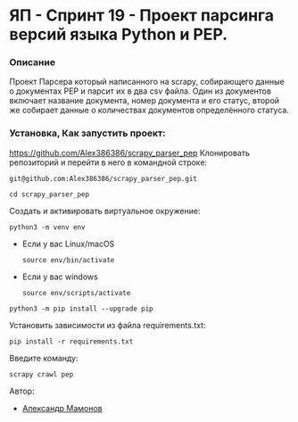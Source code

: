 # ЯП - Спринт 19 - Проект парсинга версий языка Python и PEP.

### Описание

Проект Парсера который написанного на scrapy, собирающего данные о документах PEP и парсит их в два csv файла.
Один из документов включает название документа, номер документа и его статус, второй же собирает данные о количествах документов определённого статуса.

### Установка, Как запустить проект:
https://github.com/Alex386386/scrapy_parser_pep
Клонировать репозиторий и перейти в него в командной строке:

```
git@github.com:Alex386386/scrapy_parser_pep.git
```

```
cd scrapy_parser_pep
```

Cоздать и активировать виртуальное окружение:

```
python3 -m venv env
```

* Если у вас Linux/macOS

    ```
    source env/bin/activate
    ```

* Если у вас windows

    ```
    source env/scripts/activate
    ```

```
python3 -m pip install --upgrade pip
```

Установить зависимости из файла requirements.txt:

```
pip install -r requirements.txt
```

Введите команду:

```
scrapy crawl pep
```

Автор:
- [Александр Мамонов](https://github.com/Alex386386) 